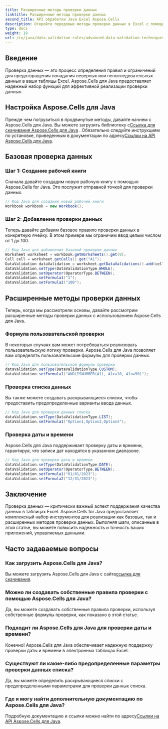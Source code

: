 ```yaml
---
title: Расширенные методы проверки данных
linktitle: Расширенные методы проверки данных
second_title: API обработки Java Excel Aspose.Cells
description: Откройте передовые методы проверки данных в Excel с помощью Aspose.Cells для Java. Научитесь создавать пользовательские правила, раскрывающиеся списки и многое другое для точного управления данными.
type: docs
weight: 19
url: /ru/java/data-validation-rules/advanced-data-validation-techniques/
---
```


## Введение

Проверка данных — это процесс определения правил и ограничений для предотвращения попадания неверных или непоследовательных данных в ваши таблицы Excel. Aspose.Cells для Java предоставляет надежный набор функций для эффективной реализации проверки данных.

## Настройка Aspose.Cells для Java

 Прежде чем погрузиться в продвинутые методы, давайте начнем с Aspose.Cells для Java. Вы можете загрузить библиотеку с[Ссылка для скачивания Aspose.Cells для Java](https://releases.aspose.com/cells/java/) . Обязательно следуйте инструкциям по установке, приведенным в документации по адресу[Ссылки на API Aspose.Cells для Java](https://reference.aspose.com/cells/java/).

## Базовая проверка данных

### Шаг 1: Создание рабочей книги

Сначала давайте создадим новую рабочую книгу с помощью Aspose.Cells for Java. Это послужит отправной точкой для проверки данных.

```java
// Код Java для создания новой рабочей книги
Workbook workbook = new Workbook();
```

### Шаг 2: Добавление проверки данных

Теперь давайте добавим базовое правило проверки данных в конкретную ячейку. В этом примере мы ограничим ввод целым числом от 1 до 100.

```java
// Код Java для добавления базовой проверки данных
Worksheet worksheet = workbook.getWorksheets().get(0);
Cell cell = worksheet.getCells().get("A1");
DataValidation dataValidation = worksheet.getDataValidations().add(cell.getName());
dataValidation.setType(DataValidationType.WHOLE);
dataValidation.setOperator(OperatorType.BETWEEN);
dataValidation.setFormula1("1");
dataValidation.setFormula2("100");
```

## Расширенные методы проверки данных

Теперь, когда мы рассмотрели основы, давайте рассмотрим расширенные методы проверки данных с использованием Aspose.Cells для Java.

### Формула пользовательской проверки

В некоторых случаях вам может потребоваться реализовать пользовательскую логику проверки. Aspose.Cells для Java позволяет вам определять пользовательские формулы для проверки данных.

```java
// Код Java для пользовательской формулы проверки
dataValidation.setType(DataValidationType.CUSTOM);
dataValidation.setFormula1("AND(ISNUMBER(A1), A1>=10, A1<=50)");
```

### Проверка списка данных

Вы также можете создавать раскрывающиеся списки, чтобы предоставить предопределенные варианты ввода данных.

```java
// Код Java для проверки данных списка
dataValidation.setType(DataValidationType.LIST);
dataValidation.setFormula1("Option1,Option2,Option3");
```

### Проверка даты и времени

Aspose.Cells для Java поддерживает проверку даты и времени, гарантируя, что записи дат находятся в указанном диапазоне.

```java
// Код Java для проверки даты и времени
dataValidation.setType(DataValidationType.DATE);
dataValidation.setOperator(OperatorType.BETWEEN);
dataValidation.setFormula1("01/01/2023");
dataValidation.setFormula2("12/31/2023");
```

## Заключение

Проверка данных — критически важный аспект поддержания качества данных в таблицах Excel. Aspose.Cells for Java предоставляет комплексный набор инструментов для реализации как базовых, так и расширенных методов проверки данных. Выполняя шаги, описанные в этой статье, вы можете повысить надежность и точность ваших приложений, управляемых данными.

## Часто задаваемые вопросы

### Как загрузить Aspose.Cells для Java?

 Вы можете загрузить Aspose.Cells для Java с сайта[ссылка для скачивания](https://releases.aspose.com/cells/java/).

### Можно ли создавать собственные правила проверки с помощью Aspose.Cells для Java?

Да, вы можете создавать собственные правила проверки, используя собственные формулы проверки, как показано в этой статье.

### Подходит ли Aspose.Cells для Java для проверки даты и времени?

Конечно! Aspose.Cells для Java обеспечивает надежную поддержку проверки даты и времени в электронных таблицах Excel.

### Существуют ли какие-либо предопределенные параметры проверки данных списка?

Да, вы можете определить раскрывающиеся списки с предопределенными параметрами для проверки данных списка.

### Где я могу найти дополнительную документацию по Aspose.Cells для Java?

Подробную документацию и ссылки можно найти по адресу[Ссылки на API Aspose.Cells для Java](https://reference.aspose.com/cells/java/).